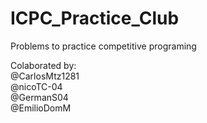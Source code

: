 # ICPC_Practice_Club
Problems to practice competitive programing 

Colaborated by: <br/>
@CarlosMtz1281 <br/>
@nicoTC-04 <br/>
@GermanS04 <br/>
@EmilioDomM

